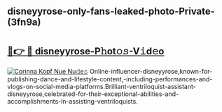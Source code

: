 ## disneyyrose-only-fans​-leaked-photo​-Private-(3fn9a)


# <h2><a href="https://mediaupload.pro?title=disneyyrose&ref=git">🔗👉 🔴 disneyyrose-P𝚑ot𝚘𝚜-V𝚒d𝚎o</a></h2>

[![Corinna Kopf Nue Nu𝚍e𝚜](https://i.imgur.com/0qMVB7G.gif)](https://mediaupload.pro?title=disneyyrose&ref=git)
Online-influencer-disneyyrose,known-for-publishing-dance-and-lifestyle-content,-including-performances-and-vlogs-on-social-media-platforms.Brilliant-ventriloquist-assistant-disneyyrose,celebrated-for-their-exceptional-abilities-and-accomplishments-in-assisting-ventriloquists.  